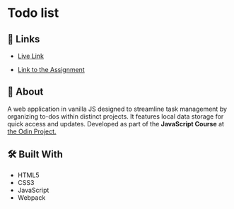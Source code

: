 # Todo list

## 🔗 Links

- [Live Link](https://alejandroxvii.github.io/todo-list/)

- [Link to the Assignment](https://www.theodinproject.com/lessons/node-path-javascript-todo-list)

## 📝 About
A web application in vanilla JS designed to streamline task management by organizing to-dos within distinct projects. It features local data storage for quick access and updates. Developed as part of the **JavaScript Course** at [the Odin Project.](https://www.theodinproject.com/)

## 🛠️ Built With
- HTML5
- CSS3
- JavaScript
- Webpack

